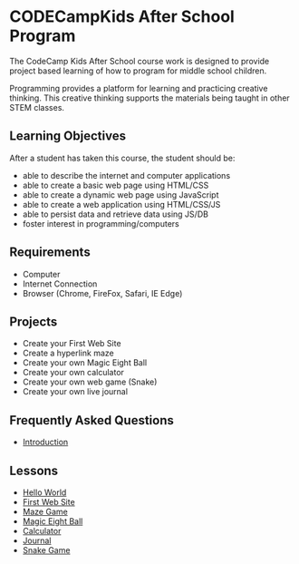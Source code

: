 # CODECampKids After School Program

The CodeCamp Kids After School course work is designed to provide project based learning of how to program for middle school children.

Programming provides a platform for learning and practicing creative thinking. This creative thinking supports the materials being taught in other STEM classes.

## Learning Objectives

After a student has taken this course, the student should be:

* able to describe the internet and computer applications
* able to create a basic web page using HTML/CSS
* able to create a dynamic web page using JavaScript
* able to create a web application using HTML/CSS/JS
* able to persist data and retrieve data using JS/DB
* foster interest in programming/computers

## Requirements

* Computer
* Internet Connection
* Browser (Chrome, FireFox, Safari, IE Edge)

## Projects

* Create your First Web Site
* Create a hyperlink maze
* Create your own Magic Eight Ball
* Create your own calculator
* Create your own web game (Snake)
* Create your own live journal

## Frequently Asked Questions

- [Introduction](/intro)

## Lessons

- [Hello World](/1-hello-world/)
- [First Web Site](/2-first-web-site/)
- [Maze Game](/3-maze-game/)
- [Magic Eight Ball](/4-magic-eight-ball/)
- [Calculator](/5-calculator/)
- [Journal](/6-journal/)
- [Snake Game](/7-snake-game/)
